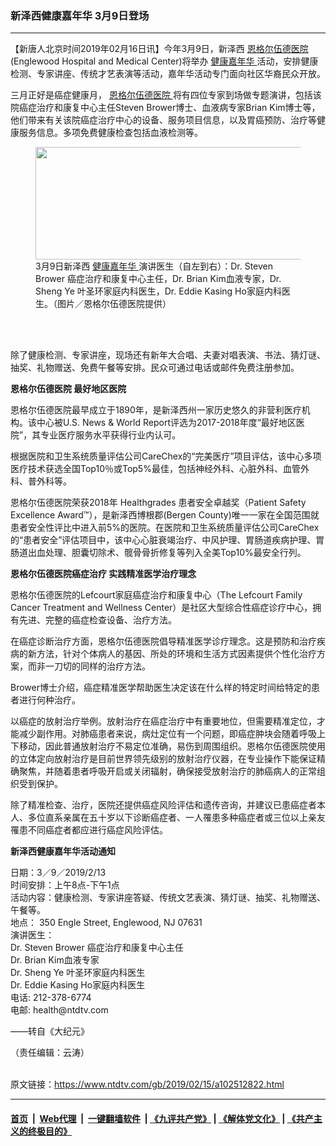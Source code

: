 ### 新泽西健康嘉年华 3月9日登场
------------------------

<div class="post_content">
 <p>
  【新唐人北京时间2019年02月16日讯】今年3月9日，新泽西
  <a href="https://www.ntdtv.com/gb/恩格尔伍德医院.htm">
   恩格尔伍德医院
  </a>
  (Englewood Hospital and Medical Center)将举办
  <a href="https://www.ntdtv.com/gb/健康嘉年华.htm">
   健康嘉年华
  </a>
  活动，安排健康检测、专家讲座、传统才艺表演等活动，嘉年华活动专门面向社区华裔民众开放。
 </p>
 <p>
  三月正好是癌症健康月，
  <a href="https://www.ntdtv.com/gb/恩格尔伍德医院.htm">
   恩格尔伍德医院
  </a>
  将有四位专家到场做专题演讲，包括该院癌症治疗和康复中心主任Steven Brower博士、血液病专家Brian Kim博士等，他们带来有关该院癌症治疗中心的设备、服务项目信息，以及胃癌预防、治疗等健康服务信息。多项免费健康检查包括血液检测等。
 </p>
 <figure class="wp-caption aligncenter" id="attachment_102512824" style="max-width: 600px">
  <img alt="" class="size-medium wp-image-102512824" height="180" src="https://www.ntdtv.com/assets/uploads/2019/02/20190214-djy-jennyhan-docotrs-by-englewood-600x180-600x180.png" width="600">
   <br/><figcaption class="wp-caption-text">
    3月9日新泽西
    <a href="https://www.ntdtv.com/gb/健康嘉年华.htm">
     健康嘉年华
    </a>
    演讲医生（自左到右）：Dr. Steven Brower 癌症治疗和康复中心主任，Dr. Brian Kim血液专家，Dr. Sheng Ye 叶圣环家庭内科医生，Dr. Eddie Kasing Ho家庭内科医生。（图片／恩格尔伍德医院提供）
   </figcaption><br/>
  </img>
 </figure><br/>
 <p>
  除了健康检测、专家讲座，现场还有新年大合唱、夫妻对唱表演、书法、猜灯谜、抽奖、礼物赠送、免费午餐等安排。民众可通过电话或邮件免费注册参加。
 </p>
 <p>
  <strong>
   恩格尔伍德医院 最好地区医院
  </strong>
 </p>
 <p>
  恩格尔伍德医院最早成立于1890年，是新泽西州一家历史悠久的非营利医疗机构。该中心被U.S. News &amp; World Report评选为2017-2018年度“最好地区医院”，其专业医疗服务水平获得行业内认可。
 </p>
 <p>
  根据医院和卫生系统质量评估公司CareChex的“完美医疗”项目评估，该中心多项医疗技术获选全国Top10％或Top5%最佳，包括神经外科、心脏外科、血管外科、普外科等。
 </p>
 <p>
  恩格尔伍德医院荣获2018年 Healthgrades 患者安全卓越奖（Patient Safety Excellence Award™），是新泽西博根郡(Bergen County)唯一一家在全国范围就患者安全性评比中进入前5%的医院。在医院和卫生系统质量评估公司CareChex的“患者安全”评估项目中，该中心心脏衰竭治疗、中风护理、胃肠道疾病护理、胃肠道出血处理、胆囊切除术、髋骨骨折修复等列入全美Top10%最安全行列。
 </p>
 <p>
  <strong>
   恩格尔伍德医院癌症治疗 实践精准医学治疗理念
  </strong>
 </p>
 <p>
  恩格尔伍德医院的Lefcourt家庭癌症治疗和康复中心（The Lefcourt Family Cancer Treatment and Wellness Center）是社区大型综合性癌症诊疗中心，拥有先进、完整的癌症检查设备、治疗方法。
 </p>
 <p>
  在癌症诊断治疗方面，恩格尔伍德医院倡导精准医学诊疗理念。这是预防和治疗疾病的新方法，针对个体病人的基因、所处的环境和生活方式因素提供个性化治疗方案，而非一刀切的同样的治疗方法。
 </p>
 <p>
  Brower博士介绍，癌症精准医学帮助医生决定该在什么样的特定时间给特定的患者进行何种治疗。
 </p>
 <p>
  以癌症的放射治疗举例。放射治疗在癌症治疗中有重要地位，但需要精准定位，才能减少副作用。对肺癌患者来说，病灶定位有一个问题，即癌症肿块会随着呼吸上下移动，因此普通放射治疗不易定位准确，易伤到周围组织。恩格尔伍德医院使用的立体定向放射治疗是目前世界领先级别的放射治疗仪器，在专业操作下能保证精确聚焦，并随着患者呼吸开启或关闭辐射，确保接受放射治疗的肺癌病人的正常组织受到保护。
 </p>
 <p>
  除了精准检查、治疗，医院还提供癌症风险评估和遗传咨询，并建议已患癌症者本人、多位直系亲属在五十岁以下诊断癌症者、一人罹患多种癌症者或三位以上亲友罹患不同癌症者都应进行癌症风险评估。
 </p>
 <p>
  <strong>
   新泽西健康嘉年华活动通知
  </strong>
 </p>
 <p>
  日期：3／9／2019/2/13
  <br>
   时间安排：上午8点-下午1点
   <br/>
   活动内容：健康检测、专家讲座答疑、传统文艺表演、猜灯谜、抽奖、礼物赠送、午餐等。
   <br/>
   地点： 350 Engle Street, Englewood, NJ 07631
   <br/>
   演讲医生：
   <br/>
   Dr. Steven Brower 癌症治疗和康复中心主任
   <br/>
   Dr. Brian Kim血液专家
   <br/>
   Dr. Sheng Ye 叶圣环家庭内科医生
   <br/>
   Dr. Eddie Kasing Ho家庭内科医生
   <br/>
   电话: 212-378-6774
   <br/>
   电邮: health@ntdtv.com
  </br>
 </p>
 <p>
  ——转自《大纪元》
 </p>
 <p>
  （责任编辑：云涛）
 </p>
 <div class="single_ad">
 </div>
</div>

<br/>原文链接：https://www.ntdtv.com/gb/2019/02/15/a102512822.html


------------------------
#### [首页](https://github.com/gfw-breaker/banned-news/blob/master/README.md) &nbsp;|&nbsp; [Web代理](https://github.com/labour-camp/helloworld) &nbsp;|&nbsp; [一键翻墙软件](https://github.com/gfw-breaker/nogfw/blob/master/README.md) &nbsp;| [《九评共产党》](https://github.com/gfw-breaker/9ping.md/blob/master/README.md#九评之一评共产党是什么) | [《解体党文化》](https://github.com/gfw-breaker/jtdwh.md/blob/master/README.md) | [《共产主义的终极目的》](https://github.com/gfw-breaker/gczydzjmd.md/blob/master/README.md)

